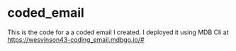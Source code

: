 # coded_email
This is the code for a a coded email I created.  I deployed it using MDB Cli at https://wesvinson43-coding_email.mdbgo.io/#

